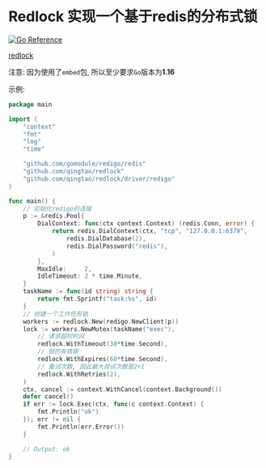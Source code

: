 # Redlock 实现一个基于redis的分布式锁

[![Go Reference](https://pkg.go.dev/badge/github.com/qingtao/redlock.svg)](https://pkg.go.dev/github.com/qingtao/redlock)

[redlock](https://redis.io/topics/distlock)

注意: 因为使用了`embed`包, 所以至少要求`Go`版本为**1.16**

示例:

```go
package main

import (
	"context"
	"fmt"
	"log"
	"time"

	"github.com/gomodule/redigo/redis"
	"github.com/qingtao/redlock"
	"github.com/qingtao/redlock/driver/redigo"
)

func main() {
	// 初始化redigo的连接
	p := &redis.Pool{
		DialContext: func(ctx context.Context) (redis.Conn, error) {
			return redis.DialContext(ctx, "tcp", "127.0.0.1:6379",
				redis.DialDatabase(2),
				redis.DialPassword("redis"),
			)
		},
		MaxIdle:     2,
		IdleTimeout: 2 * time.Minute,
	}
	taskName := func(id string) string {
		return fmt.Sprintf("task:%s", id)
	}
	// 创建一个工作任务锁
	workers := redlock.New(redigo.NewClient(p))
	lock := workers.NewMutex(taskName("exec"),
		// 请求超时时间
		redlock.WithTimeout(30*time.Second),
		// 锁的有效期
		redlock.WithExpires(60*time.Second),
		// 重试次数, 因此最大尝试次数是2+1
		redlock.WithRetries(2),
	)
	ctx, cancel := context.WithCancel(context.Background())
	defer cancel()
	if err := lock.Exec(ctx, func(c context.Context) {
		fmt.Println("ok")
	}); err != nil {
		fmt.Println(err.Error())
	}

	// Output: ok
}
```
